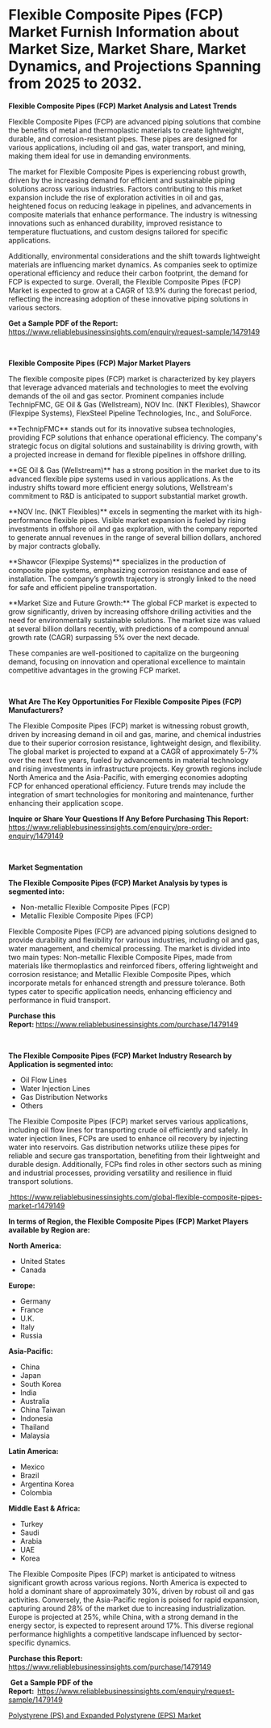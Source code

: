 <p><h1>Flexible Composite Pipes (FCP) Market Furnish Information about Market Size, Market Share, Market Dynamics, and Projections Spanning from 2025 to 2032.</h1></p><p><strong>Flexible Composite Pipes (FCP) Market Analysis and Latest Trends</strong></p>
<p><p>Flexible Composite Pipes (FCP) are advanced piping solutions that combine the benefits of metal and thermoplastic materials to create lightweight, durable, and corrosion-resistant pipes. These pipes are designed for various applications, including oil and gas, water transport, and mining, making them ideal for use in demanding environments.</p><p>The market for Flexible Composite Pipes is experiencing robust growth, driven by the increasing demand for efficient and sustainable piping solutions across various industries. Factors contributing to this market expansion include the rise of exploration activities in oil and gas, heightened focus on reducing leakage in pipelines, and advancements in composite materials that enhance performance. The industry is witnessing innovations such as enhanced durability, improved resistance to temperature fluctuations, and custom designs tailored for specific applications.</p><p>Additionally, environmental considerations and the shift towards lightweight materials are influencing market dynamics. As companies seek to optimize operational efficiency and reduce their carbon footprint, the demand for FCP is expected to surge. Overall, the Flexible Composite Pipes (FCP) Market is expected to grow at a CAGR of 13.9% during the forecast period, reflecting the increasing adoption of these innovative piping solutions in various sectors.</p></p>
<p><strong>Get a Sample PDF of the Report:&nbsp;</strong> <a href="https://www.reliablebusinessinsights.com/enquiry/request-sample/1479149?utm_campaign=2227&utm_medium=2&utm_source=Github&utm_content=ia&utm_term=01022025&utm_id=flexible-composite-pipes-fcp">https://www.reliablebusinessinsights.com/enquiry/request-sample/1479149</a></p>
<p>&nbsp;</p>
<p><strong>Flexible Composite Pipes (FCP) Major Market Players</strong></p>
<p><p>The flexible composite pipes (FCP) market is characterized by key players that leverage advanced materials and technologies to meet the evolving demands of the oil and gas sector. Prominent companies include TechnipFMC, GE Oil & Gas (Wellstream), NOV Inc. (NKT Flexibles), Shawcor (Flexpipe Systems), FlexSteel Pipeline Technologies, Inc., and SoluForce.</p><p>**TechnipFMC** stands out for its innovative subsea technologies, providing FCP solutions that enhance operational efficiency. The company's strategic focus on digital solutions and sustainability is driving growth, with a projected increase in demand for flexible pipelines in offshore drilling.</p><p>**GE Oil & Gas (Wellstream)** has a strong position in the market due to its advanced flexible pipe systems used in various applications. As the industry shifts toward more efficient energy solutions, Wellstream's commitment to R&D is anticipated to support substantial market growth.</p><p>**NOV Inc. (NKT Flexibles)** excels in segmenting the market with its high-performance flexible pipes. Visible market expansion is fueled by rising investments in offshore oil and gas exploration, with the company reported to generate annual revenues in the range of several billion dollars, anchored by major contracts globally.</p><p>**Shawcor (Flexpipe Systems)** specializes in the production of composite pipe systems, emphasizing corrosion resistance and ease of installation. The company’s growth trajectory is strongly linked to the need for safe and efficient pipeline transportation.</p><p>**Market Size and Future Growth:** The global FCP market is expected to grow significantly, driven by increasing offshore drilling activities and the need for environmentally sustainable solutions. The market size was valued at several billion dollars recently, with predictions of a compound annual growth rate (CAGR) surpassing 5% over the next decade.</p><p>These companies are well-positioned to capitalize on the burgeoning demand, focusing on innovation and operational excellence to maintain competitive advantages in the growing FCP market.</p></p>
<p>&nbsp;</p>
<p><strong>What Are The Key Opportunities For Flexible Composite Pipes (FCP) Manufacturers?</strong></p>
<p><p>The Flexible Composite Pipes (FCP) market is witnessing robust growth, driven by increasing demand in oil and gas, marine, and chemical industries due to their superior corrosion resistance, lightweight design, and flexibility. The global market is projected to expand at a CAGR of approximately 5-7% over the next five years, fueled by advancements in material technology and rising investments in infrastructure projects. Key growth regions include North America and the Asia-Pacific, with emerging economies adopting FCP for enhanced operational efficiency. Future trends may include the integration of smart technologies for monitoring and maintenance, further enhancing their application scope.</p></p>
<p><strong>Inquire or Share Your Questions If Any Before Purchasing This Report:</strong> <a href="https://www.reliablebusinessinsights.com/enquiry/pre-order-enquiry/1479149?utm_campaign=2227&utm_medium=2&utm_source=Github&utm_content=ia&utm_term=01022025&utm_id=flexible-composite-pipes-fcp">https://www.reliablebusinessinsights.com/enquiry/pre-order-enquiry/1479149</a></p>
<p>&nbsp;</p>
<p><strong>Market Segmentation</strong></p>
<p><strong>The Flexible Composite Pipes (FCP) Market Analysis by types is segmented into:</strong></p>
<p><ul><li>Non-metallic Flexible Composite Pipes (FCP)</li><li>Metallic Flexible Composite Pipes (FCP)</li></ul></p>
<p><p>Flexible Composite Pipes (FCP) are advanced piping solutions designed to provide durability and flexibility for various industries, including oil and gas, water management, and chemical processing. The market is divided into two main types: Non-metallic Flexible Composite Pipes, made from materials like thermoplastics and reinforced fibers, offering lightweight and corrosion resistance; and Metallic Flexible Composite Pipes, which incorporate metals for enhanced strength and pressure tolerance. Both types cater to specific application needs, enhancing efficiency and performance in fluid transport.</p></p>
<p><strong>Purchase this Report:&nbsp;</strong><a href="https://www.reliablebusinessinsights.com/purchase/1479149?utm_campaign=2227&utm_medium=2&utm_source=Github&utm_content=ia&utm_term=01022025&utm_id=flexible-composite-pipes-fcp">https://www.reliablebusinessinsights.com/purchase/1479149</a></p>
<p>&nbsp;</p>
<p><strong>The Flexible Composite Pipes (FCP) Market Industry Research by Application is segmented into:</strong></p>
<p><ul><li>Oil Flow Lines</li><li>Water Injection Lines</li><li>Gas Distribution Networks</li><li>Others</li></ul></p>
<p><p>The Flexible Composite Pipes (FCP) market serves various applications, including oil flow lines for transporting crude oil efficiently and safely. In water injection lines, FCPs are used to enhance oil recovery by injecting water into reservoirs. Gas distribution networks utilize these pipes for reliable and secure gas transportation, benefiting from their lightweight and durable design. Additionally, FCPs find roles in other sectors such as mining and industrial processes, providing versatility and resilience in fluid transport solutions.</p></p>
<p><a href="https://www.reliablebusinessinsights.com/global-flexible-composite-pipes-market-r1479149?utm_campaign=2227&utm_medium=2&utm_source=Github&utm_content=ia&utm_term=01022025&utm_id=flexible-composite-pipes-fcp">&nbsp;https://www.reliablebusinessinsights.com/global-flexible-composite-pipes-market-r1479149</a></p>
<p><strong>In terms of Region, the Flexible Composite Pipes (FCP) Market Players available by Region are:</strong></p>
<p>
    <p> <strong> North America: </strong>
        <ul>
            <li>United States</li>
            <li>Canada</li>
        </ul>
        </p> 
    <p> <strong> Europe: </strong>
        <ul>
            <li>Germany</li>
            <li>France</li>
            <li>U.K.</li>
            <li>Italy</li>
            <li>Russia</li>
        </ul>
        </p> 
    <p> <strong> Asia-Pacific: </strong>
        <ul>
            <li>China</li>
            <li>Japan</li>
            <li>South Korea</li>
            <li>India</li>
            <li>Australia</li>
            <li>China Taiwan</li>
            <li>Indonesia</li>
            <li>Thailand</li>
            <li>Malaysia</li>
        </ul>
        </p> 
    <p> <strong> Latin America: </strong>
        <ul>
            <li>Mexico</li>
            <li>Brazil</li>
            <li>Argentina Korea</li>
            <li>Colombia</li>
        </ul>
        </p> 
    <p> <strong> Middle East & Africa: </strong>
        <ul>
            <li>Turkey</li>
            <li>Saudi</li>
            <li>Arabia</li>
            <li>UAE</li>
            <li>Korea</li>
        </ul>
    </p>
    </p>
<p><p>The Flexible Composite Pipes (FCP) market is anticipated to witness significant growth across various regions. North America is expected to hold a dominant share of approximately 30%, driven by robust oil and gas activities. Conversely, the Asia-Pacific region is poised for rapid expansion, capturing around 28% of the market due to increasing industrialization. Europe is projected at 25%, while China, with a strong demand in the energy sector, is expected to represent around 17%. This diverse regional performance highlights a competitive landscape influenced by sector-specific dynamics.</p></p>
<p><strong>Purchase this Report: </strong><a href="https://www.reliablebusinessinsights.com/purchase/1479149?utm_campaign=2227&utm_medium=2&utm_source=Github&utm_content=ia&utm_term=01022025&utm_id=flexible-composite-pipes-fcp">https://www.reliablebusinessinsights.com/purchase/1479149</a></p>
<p>&nbsp;<strong>Get a Sample PDF of the Report:&nbsp;&nbsp;</strong><a href="https://www.reliablebusinessinsights.com/enquiry/request-sample/1479149?utm_campaign=2227&utm_medium=2&utm_source=Github&utm_content=ia&utm_term=01022025&utm_id=flexible-composite-pipes-fcp">https://www.reliablebusinessinsights.com/enquiry/request-sample/1479149</a></p>
<p><strong></strong></p>
<p><p><a href="https://github.com/tambraunrue691969/Market-Research-Report-List-1/blob/main/polystyrene-ps-and-expanded-polystyrene-eps-market.md?utm_campaign=2227&utm_medium=2&utm_source=Github&utm_content=ia&utm_term=01022025&utm_id=flexible-composite-pipes-fcp">Polystyrene (PS) and Expanded Polystyrene (EPS) Market</a></p></p>
